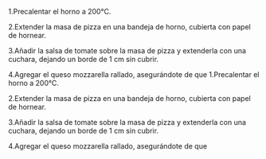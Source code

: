 1.Precalentar el horno a 200°C.

2.Extender la masa de pizza en una bandeja de horno, cubierta con papel de hornear.

3.Añadir la salsa de tomate sobre la masa de pizza y extenderla con una cuchara, dejando un borde de 1 cm sin cubrir.

4.Agregar el queso mozzarella rallado, asegurándote de que
1.Precalentar el horno a 200°C.

2.Extender la masa de pizza en una bandeja de horno, cubierta con papel de hornear.

3.Añadir la salsa de tomate sobre la masa de pizza y extenderla con una cuchara, dejando un borde de 1 cm sin cubrir.

4.Agregar el queso mozzarella rallado, asegurándote de que
